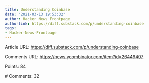```yaml
---
title: Understanding Coinbase
date: "2021-03-13 19:53:32"
author: Hacker News Frontpage
authorlink: https://diff.substack.com/p/understanding-coinbase
tags:
- Hacker-News-Frontpage
---
```


<p>Article URL: <a href="https://diff.substack.com/p/understanding-coinbase">https://diff.substack.com/p/understanding-coinbase</a></p>
<p>Comments URL: <a href="https://news.ycombinator.com/item?id=26449407">https://news.ycombinator.com/item?id=26449407</a></p>
<p>Points: 84</p>
<p># Comments: 32</p>
